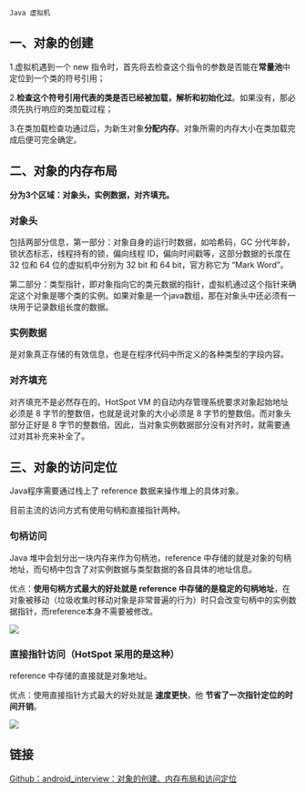 `Java 虚拟机`

## 一、**对象的创建**

1.虚拟机遇到一个 new 指令时，首先将去检查这个指令的参数是否能在**常量池**中定位到一个类的符号引用；

2.**检查这个符号引用代表的类是否已经被加载，解析和初始化过**。如果没有，那必须先执行响应的类加载过程；

3.在类加载检查功通过后，为新生对象**分配内存**。对象所需的内存大小在类加载完成后便可完全确定。

## 二、对象的内存布局

**分为3个区域：对象头，实例数据，对齐填充。**

### 对象头

包括两部分信息，第一部分：对象自身的运行时数据，如哈希码，GC 分代年龄，锁状态标志，线程持有的锁，偏向线程 ID，偏向时间戳等，这部分数据的长度在 32 位和 64 位的虚拟机中分别为 32 bit 和 64 bit，官方称它为 “Mark Word”。

第二部分：类型指针，即对象指向它的类元数据的指针，虚拟机通过这个指针来确定这个对象是哪个类的实例。如果对象是一个java数组，那在对象头中还必须有一块用于记录数组长度的数据。

### 实例数据

是对象真正存储的有效信息，也是在程序代码中所定义的各种类型的字段内容。

### 对齐填充

对齐填充不是必然存在的。HotSpot VM 的自动内存管理系统要求对象起始地址必须是 8 字节的整数倍，也就是说对象的大小必须是 8 字节的整数倍。而对象头部分正好是 8 字节的整数倍。因此，当对象实例数据部分没有对齐时，就需要通过对其补充来补全了。

## 三、对象的访问定位

Java程序需要通过栈上了 reference 数据来操作堆上的具体对象。

目前主流的访问方式有使用句柄和直接指针两种。

### 句柄访问

Java 堆中会划分出一块内存来作为句柄池，reference 中存储的就是对象的句柄地址，而句柄中包含了对实例数据与类型数据的各自具体的地址信息。

优点：**使用句柄方式最大的好处就是 reference 中存储的是稳定的句柄地址**，在对象被移动（垃圾收集时移动对象是非常普遍的行为）时只会改变句柄中的实例数据指针，而reference本身不需要被修改。

![](../assets/Java对象句柄访问.png)

### 直接指针访问（HotSpot 采用的是这种）

reference 中存储的直接就是对象地址。  

优点：使用直接指针方式最大的好处就是 **速度更快**，他 **节省了一次指针定位的时间开销**。

![](../assets/Java对象指针访问.png)

## 链接

[Github：android_interview：对象的创建、内存布局和访问定位](https://github.com/LRH1993/android_interview/blob/master/java/virtual-machine/object.md)

  